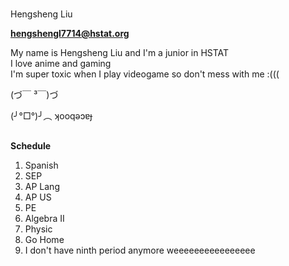 #
Hengsheng Liu  

**hengshengl7714@hstat.org**

My name is Hengsheng Liu and I'm a junior in HSTAT  
I love anime and gaming  
I'm super toxic when I play videogame so don't mess with me :((( 


(づ￣ ³￣)づ  

(╯°□°)╯︵ ʞooqǝɔɐɟ

##
**Schedule**


1. Spanish 
2. SEP 
3. AP Lang 
4. AP US 
5. PE
6. Algebra II 
7. Physic 
8. Go Home 
9. I don't have ninth period anymore weeeeeeeeeeeeeeee
